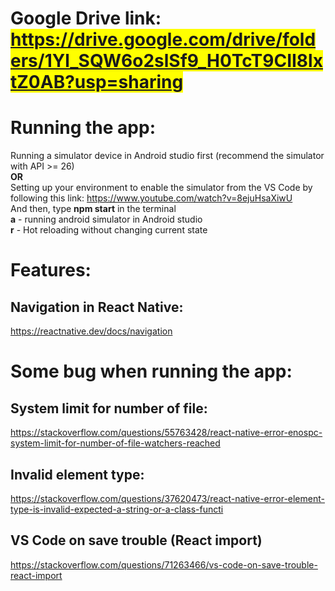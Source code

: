 # Google Drive link: <mark> https://drive.google.com/drive/folders/1Yl_SQW6o2slSf9_H0TcT9CII8lxtZ0AB?usp=sharing </mark>
# Running the app:
   Running a simulator device in Android studio first (recommend the simulator with API >= 26) <br />
   **OR**<br />
   Setting up your environment to enable the simulator from the VS Code by following this link: https://www.youtube.com/watch?v=8ejuHsaXiwU <br/>
   And then, type **npm start** in the terminal <br />
   **a** - running android simulator in Android studio <br />
   **r** - Hot reloading without changing current state <br />

# Features:
## Navigation in React Native:
   https://reactnative.dev/docs/navigation

# Some bug when running the app:
## System limit for number of file:
   https://stackoverflow.com/questions/55763428/react-native-error-enospc-system-limit-for-number-of-file-watchers-reached

## Invalid element type:
   https://stackoverflow.com/questions/37620473/react-native-error-element-type-is-invalid-expected-a-string-or-a-class-functi

## VS Code on save trouble (React import)
   https://stackoverflow.com/questions/71263466/vs-code-on-save-trouble-react-import

